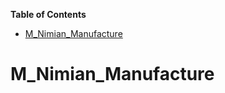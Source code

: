 <!-- START doctoc generated TOC please keep comment here to allow auto update -->
<!-- DON'T EDIT THIS SECTION, INSTEAD RE-RUN doctoc TO UPDATE -->
**Table of Contents**

- [M_Nimian_Manufacture](#m_nimian_manufacture)

<!-- END doctoc generated TOC please keep comment here to allow auto update -->

# M_Nimian_Manufacture
